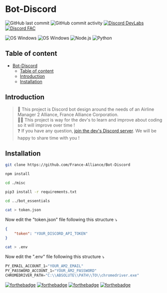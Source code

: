 # Bot-Discord
![GitHub last commit](https://img.shields.io/github/last-commit/France-Alliance/Bot-Discord?style=for-the-badge)       ![GitHub commit activity](https://img.shields.io/github/commit-activity/m/France-Alliance/Bot-Discord?style=for-the-badge)       [![Discord DevLabs](https://img.shields.io/badge/Discord-Dev%20Labs-7289da?style=for-the-badge&logo=discord&logoColor=white)](https://discord.gg/w5ZZVhBRK2)       [![Discord FAC](https://img.shields.io/badge/Discord-France&nbsp;Alliance&nbsp;©-7289da?style=for-the-badge&logo=discord&logoColor=white)](https://discord.gg/ZGWHpfm)       



![OS Windows](https://img.shields.io/badge/OS-Windows-blue!?style=for-the-badge&logo=windows&logoColor=white)	![OS Windows](https://img.shields.io/badge/OS-Raspbian-blue!?style=for-the-badge&logo=raspberry-pi&logoColor=white)	![Node.js](https://img.shields.io/badge/Node.js-43853D?style=for-the-badge&logo=Node.js&logoColor=white) ![Python](https://img.shields.io/badge/Python-14354C?style=for-the-badge&logo=python&logoColor=white)

## Table of content
- [Bot-Discord](#bot-discord)
	- [Table of content](#table-of-content)
	- [Introduction](#introduction)
	- [Installation](#installation)


## Introduction

> 🛫 This project is Discord bot design around the needs of an Airline Manager 2 Alliance, France Alliance Corporation.<br>
> 👨‍💻 This project is way for the dev's to learn and improve about coding so it will improve over time !<br>
> ❓ If you have any question, [join the dev's Discord server](https://www.discord.gg/w5ZZVhBRK2). We will be happy to share time with you !<br>

## Installation

```sh
git clone https://github.com/France-Alliance/Bot-Discord

npm install

cd ./misc

pip3 install -r requirements.txt

cd ../bot_essentials

cat > token.json
```
Now edit the "token.json" file following this structure ⤵
```json
{
	"token": "YOUR_DISCORD_API_TOKEN"
}
```
```sh
cat > .env
```
Now edit the ".env" file following this structure ⤵
```py
PY_EMAIL_ACCOUNT_1="YOUR_AM2_EMAIL"
PY_PASSWORD_ACCOUNT_1="YOUR_AM2_PASSWORD"
CHROMEDRIVER_PATH="C:\\ABSOLUTE\\PATH\\TO\\chromedriver.exe"
```

[![forthebadge](https://forthebadge.com/images/badges/it-works-why.svg)](https://forthebadge.com)       [![forthebadge](https://forthebadge.com/images/badges/made-with-javascript.svg)](https://forthebadge.com)       [![forthebadge](https://forthebadge.com/images/badges/built-with-love.svg)](https://forthebadge.com)       [![forthebadge](https://forthebadge.com/images/badges/powered-by-electricity.svg)](https://forthebadge.com)      

